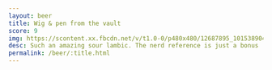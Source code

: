 ```yaml
---
layout: beer
title: Wig & pen from the vault
score: 9
img: https://scontent.xx.fbcdn.net/v/t1.0-0/p480x480/12687895_10153890414198745_3642229716769396500_n.jpg?oh=8a3e39f7d550944c410c8c3195e7f683&oe=590CEE49
desc: Such an amazing sour lambic. The nerd reference is just a bonus
permalink: /beer/:title.html
---
```

